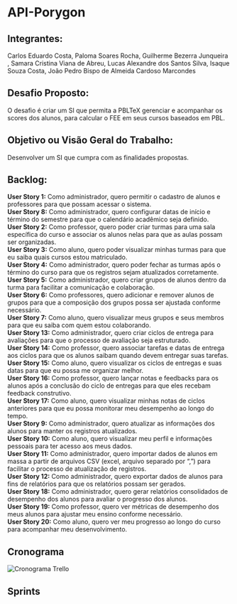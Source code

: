 # API-Porygon<br>

## Integrantes: <br>
  Carlos Eduardo Costa, Paloma Soares Rocha, Guilherme Bezerra Junqueira , Samara Cristina Viana de Abreu, Lucas Alexandre dos Santos Silva, Isaque Souza Costa, João Pedro Bispo de Almeida Cardoso Marcondes

## Desafio Proposto: <br>
  O desafio é criar um SI que permita a PBLTeX gerenciar e acompanhar os scores dos alunos, para calcular o FEE em seus cursos baseados em PBL.

## Objetivo ou Visão Geral do Trabalho: <br>
  Desenvolver um SI que cumpra com as finalidades propostas.

## Backlog: <br>

  **User Story 1:** Como administrador, quero permitir o cadastro de alunos e professores para que possam acessar o sistema. <br>
  **User Story 8:** Como administrador, quero configurar datas de início e término do semestre para que o calendário acadêmico seja definido. <br>
  **User Story 2:** Como professor, quero poder criar turmas para uma sala específica do curso e associar os alunos nelas para que as aulas possam ser organizadas. <br> 
  **User Story 3:** Como aluno, quero poder visualizar minhas turmas para que eu saiba quais cursos estou matriculado. <br>
  **User Story 4:** Como administrador, quero poder fechar as turmas após o término do curso para que os registros sejam atualizados corretamente. <br>
  **User Story 5:** Como administrador, quero criar grupos de alunos dentro da turma para facilitar a comunicação e colaboração. <br>
  **User Story 6:** Como professores, quero adicionar e remover alunos de grupos para que a composição dos grupos possa ser ajustada conforme necessário. <br>
  **User Story 7:** Como aluno, quero visualizar meus grupos e seus membros para que eu saiba com quem estou colaborando. <br>
  **User Story 13:** Como administrador, quero criar ciclos de entrega para avaliações para que o processo de avaliação seja estruturado. <br>
  **User Story 14:** Como professor, quero associar tarefas e datas de entrega aos ciclos para que os alunos saibam quando devem entregar suas tarefas. <br>
  **User Story 15:** Como aluno, quero visualizar os ciclos de entregas e suas datas para que eu possa me organizar melhor. <br>
  **User Story 16:** Como professor, quero lançar notas e feedbacks para os alunos após a conclusão do ciclo de entregas para que eles recebam feedback construtivo. <br>
  **User Story 17:** Como aluno, quero visualizar minhas notas de ciclos anteriores para que eu possa monitorar meu desempenho ao longo do tempo. <br>
  **User Story 9:** Como administrador, quero atualizar as informações dos alunos para manter os registros atualizados. <br>
  **User Story 10:** Como aluno, quero visualizar meu perfil e informações pessoais para ter acesso aos meus dados. <br>
  **User Story 11:** Como administrador, quero importar dados de alunos em massa a partir de arquivos CSV (excel, arquivo separado por “,”) para facilitar o processo de atualização de registros. <br>
  **User Story 12:** Como administrador, quero exportar dados de alunos para fins de relatórios para que os relatórios possam ser gerados. <br>
  **User Story 18:** Como administrador, quero gerar relatórios consolidados de desempenho dos alunos para avaliar o progresso dos alunos. <br>
  **User Story 19:** Como professor, quero ver métricas de desempenho dos meus alunos para ajustar meu ensino conforme necessário. <br>
  **User Story 20:** Como aluno, quero ver meu progresso ao longo do curso para acompanhar meu desenvolvimento. <br>

## Cronograma <br> 

![Cronograma Trello](https://github.com/Porygon-Users/API-Porygon/assets/145280630/71087ab9-1e1b-43eb-bdaa-ffcd2af770c8)

## Sprints <br>


